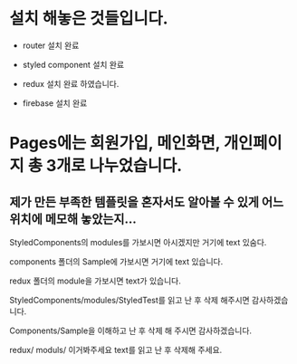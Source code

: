 # 설치 해놓은 것들입니다.

- router 설치 완료

- styled component 설치 완료

- redux 설치 완료 하였습니다.

- firebase 설치 완료

# Pages에는 회원가입, 메인화면, 개인페이지 총 3개로 나누었습니다.

## 제가 만든 부족한 템플릿을 혼자서도 알아볼 수 있게 어느 위치에 메모해 놓았는지...

StyledComponents의 modules를 가보시면 아시겠지만 거기에 text 있숨다.

components 폴더의 Sample에 가보시면 거기에 text 있습니다.

redux 폴더의 module을 가보시면 text가 있습니다.

StyledComponents/modules/StyledTest를 읽고 난 후 삭제 해주시면 감사하겠습니다.

Components/Sample을 이해하고 난 후 삭제 해 주시면 감사하겠습니다.

redux/ moduls/ 이거봐주세요 text를 읽고 난 후 삭제해 주세요.
